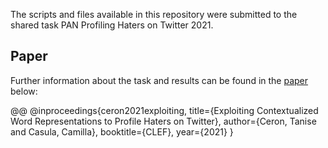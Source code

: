 The scripts and files available in this repository were submitted to the shared task PAN Profiling Haters on Twitter 2021. 

## Paper
Further information about the task and results can be found in the [paper](http://ceur-ws.org/Vol-2936/paper-160.pdf) below: 

@@ @inproceedings{ceron2021exploiting,
  title={Exploiting Contextualized Word Representations to Profile Haters on Twitter},
  author={Ceron, Tanise and Casula, Camilla},
  booktitle={CLEF},
  year={2021}
}
